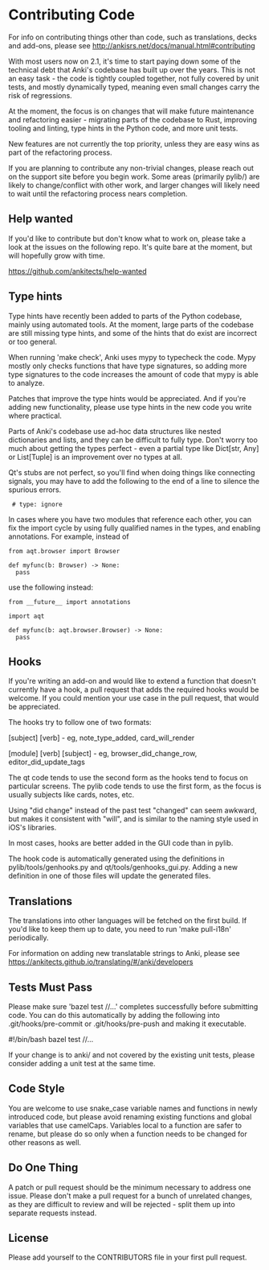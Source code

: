 # Contributing Code

For info on contributing things other than code, such as translations, decks
and add-ons, please see http://ankisrs.net/docs/manual.html#contributing

With most users now on 2.1, it's time to start paying down some of the
technical debt that Anki's codebase has built up over the years. This is
not an easy task - the code is tightly coupled together, not fully covered
by unit tests, and mostly dynamically typed, meaning even small changes
carry the risk of regressions.

At the moment, the focus is on changes that will make future maintenance and
refactoring easier - migrating parts of the codebase to Rust, improving tooling
and linting, type hints in the Python code, and more unit tests.

New features are not currently the top priority, unless they are easy wins as
part of the refactoring process.

If you are planning to contribute any non-trivial changes, please reach out
on the support site before you begin work. Some areas (primarily pylib/) are
likely to change/conflict with other work, and larger changes will likely need
to wait until the refactoring process nears completion.

## Help wanted

If you'd like to contribute but don't know what to work on, please take a look
at the issues on the following repo. It's quite bare at the moment, but will
hopefully grow with time.

https://github.com/ankitects/help-wanted

## Type hints

Type hints have recently been added to parts of the Python codebase, mainly
using automated tools. At the moment, large parts of the codebase are still
missing type hints, and some of the hints that do exist are incorrect or too
general.

When running 'make check', Anki uses mypy to typecheck the code. Mypy mostly
only checks functions that have type signatures, so adding more type signatures
to the code increases the amount of code that mypy is able to analyze.

Patches that improve the type hints would be appreciated. And if you're
adding new functionality, please use type hints in the new code you write
where practical.

Parts of Anki's codebase use ad-hoc data structures like nested dictionaries
and lists, and they can be difficult to fully type. Don't worry too much about
getting the types perfect - even a partial type like Dict[str, Any] or
List[Tuple] is an improvement over no types at all.

Qt's stubs are not perfect, so you'll find when doing things like connecting
signals, you may have to add the following to the end of a line to silence the
spurious errors.

```
 # type: ignore
```

In cases where you have two modules that reference each other, you can fix the
import cycle by using fully qualified names in the types, and enabling
annotations. For example, instead of

```
from aqt.browser import Browser

def myfunc(b: Browser) -> None:
  pass
```

use the following instead:

```
from __future__ import annotations

import aqt

def myfunc(b: aqt.browser.Browser) -> None:
  pass
```

## Hooks

If you're writing an add-on and would like to extend a function that doesn't
currently have a hook, a pull request that adds the required hooks would be
welcome. If you could mention your use case in the pull request, that would be
appreciated.

The hooks try to follow one of two formats:

[subject] [verb] - eg, note_type_added, card_will_render

[module] [verb] [subject] - eg, browser_did_change_row, editor_did_update_tags

The qt code tends to use the second form as the hooks tend to focus on
particular screens. The pylib code tends to use the first form, as the focus
is usually subjects like cards, notes, etc.

Using "did change" instead of the past test "changed" can seem awkward, but
makes it consistent with "will", and is similar to the naming style used in
iOS's libraries.

In most cases, hooks are better added in the GUI code than in pylib.

The hook code is automatically generated using the definitions in
pylib/tools/genhooks.py and qt/tools/genhooks_gui.py. Adding a new definition
in one of those files will update the generated files.

## Translations

The translations into other languages will be fetched on the first build.
If you'd like to keep them up to date, you need to run 'make pull-i18n'
periodically.

For information on adding new translatable strings to Anki, please see
https://ankitects.github.io/translating/#/anki/developers

## Tests Must Pass

Please make sure 'bazel test //...' completes successfully before submitting code.
You can do this automatically by adding the following into
.git/hooks/pre-commit or .git/hooks/pre-push and making it executable.

#!/bin/bash
bazel test //...

If your change is to anki/ and not covered by the existing unit tests, please
consider adding a unit test at the same time.

## Code Style

You are welcome to use snake_case variable names and functions in newly
introduced code, but please avoid renaming existing functions and global
variables that use camelCaps. Variables local to a function are safer to
rename, but please do so only when a function needs to be changed for other
reasons as well.

## Do One Thing

A patch or pull request should be the minimum necessary to address one issue.
Please don't make a pull request for a bunch of unrelated changes, as they are
difficult to review and will be rejected - split them up into separate
requests instead.

## License

Please add yourself to the CONTRIBUTORS file in your first pull request.
